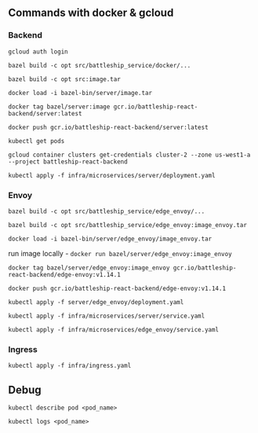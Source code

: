 ## Commands with docker & gcloud
### Backend
`gcloud auth login`

`bazel build -c opt src/battleship_service/docker/...`

`bazel build -c opt src:image.tar`

`docker load -i bazel-bin/server/image.tar`

`docker tag bazel/server:image gcr.io/battleship-react-backend/server:latest`

`docker push gcr.io/battleship-react-backend/server:latest`

`kubectl get pods`

`gcloud container clusters get-credentials cluster-2 --zone us-west1-a --project battleship-react-backend`

`kubectl apply -f infra/microservices/server/deployment.yaml`

### Envoy
`bazel build -c opt src/battleship_service/edge_envoy/...`

`bazel build -c opt src/battleship_service/edge_envoy:image_envoy.tar`

`docker load -i bazel-bin/server/edge_envoy/image_envoy.tar`

run image locally - `docker run bazel/server/edge_envoy:image_envoy`

`docker tag bazel/server/edge_envoy:image_envoy gcr.io/battleship-react-backend/edge-envoy:v1.14.1`

`docker push gcr.io/battleship-react-backend/edge-envoy:v1.14.1`

`kubectl apply -f server/edge_envoy/deployment.yaml`

`kubectl apply -f infra/microservices/server/service.yaml`

`kubectl apply -f infra/microservices/edge_envoy/service.yaml`

### Ingress

`kubectl apply -f infra/ingress.yaml`

## Debug

`kubectl describe pod <pod_name>`

`kubectl logs <pod_name>`